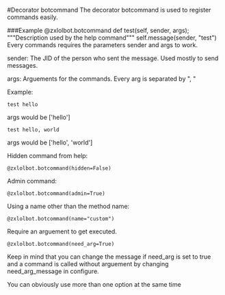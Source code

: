 #Decorator botcommand
The decorator botcommand is used to register commands easily.

###Example
	@zxlolbot.botcommand
	def test(self, sender, args);
		"""Description used by the help command"""
		self.message(sender, "test")
Every commands requires the parameters sender and args to work.

sender: The JID of the person who sent the message. Used mostly to send messages.

args: Arguements for the commands. Every arg is separated by ", "

Example:

    test hello
args would be ['hello']

    test hello, world
args would be ['hello', 'world']

Hidden command from help:

    @zxlolbot.botcommand(hidden=False)
Admin command:

    @zxlolbot.botcommand(admin=True)
Using a name other than the method name:

    @zxlolbot.botcommand(name="custom")
Require an arguement to get executed.

	@zxlolbot.botcommand(need_arg=True)
Keep in mind that you can change the message if need_arg is set to true and a command is called without arguement by changing need_arg_message in configure.

You can obviously use more than one option at the same time